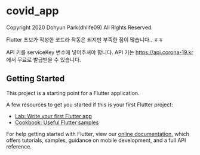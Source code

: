 # covid_app

   Copyright 2020 Dohyun Park(dhlife09) All Rights Reserved.
 
   Flutter 초보가 작성한 코드라 작동은 되지만 부족한 점이 많습니다.. ㅎㅎ
 
   
   API 키를 serviceKey 변수에 넣어주셔야 합니다. API 키는 https://api.corona-19.kr 에서 무료로 발급받을 수 있습니다.
 
 
 
## Getting Started

This project is a starting point for a Flutter application.

A few resources to get you started if this is your first Flutter project:

- [Lab: Write your first Flutter app](https://flutter.dev/docs/get-started/codelab)
- [Cookbook: Useful Flutter samples](https://flutter.dev/docs/cookbook)

For help getting started with Flutter, view our
[online documentation](https://flutter.dev/docs), which offers tutorials,
samples, guidance on mobile development, and a full API reference.
